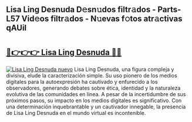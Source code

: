## Lisa Ling Desnuda D𝚎sn𝚞dos filtr𝚊dos - Parts-L57 Vid𝚎os filtr𝚊dos - N𝚞evas f𝚘tos atr𝚊ctivas qAUil

# <h2><a href="http://mbcr41n.tromn.icu/?c=Lisa+Ling+Desnuda">🔗👉👉👉 Lisa Ling Desnuda 🔗🔗</a></h2>

[![Lisa Ling Desnuda nuevo](https://i.imgur.com/pEAQMta.gif)](http://mbcr41n.tromn.icu/?c=Lisa+Ling+Desnuda)
Lisa Ling Desnuda, una figura compleja y divisiva, elude la caracterización simple. Su uso pionero de los medios digitales para la autoexpresión ha cautivado y enfurecido a los observadores, generando debates sobre ética, identidad y la naturaleza evolutiva de las comunidades en línea. A pesar de la incertidumbre de sus próximos pasos, su impacto en los medios digitales es significativo. Con una determinación inquebrantable y un cautivador innegable, la presencia de Lisa Ling Desnuda en el mundo virtual es incontenible.
